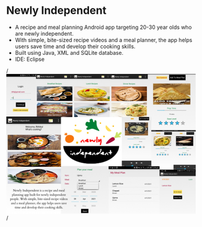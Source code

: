 # Newly Independent
- A recipe and meal planning Android app targeting 20-30 year olds who are newly independent. 
- With simple, bite-sized recipe videos and a meal planner, the app helps users save time and develop their cooking skills.
- Built using Java, XML and SQLite database.
- IDE: Eclipse


/*![NI app collage.png](https://github.com/rithika-hebbar/newly-independent-app/blob/main/NI%20app%20collage.png)*/

